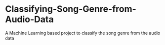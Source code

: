 # Classifying-Song-Genre-from-Audio-Data
A Machine Learning based project to classify the song genre from the audio data
